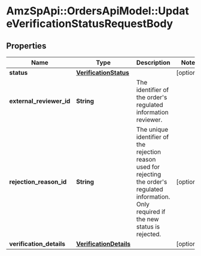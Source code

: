 # AmzSpApi::OrdersApiModel::UpdateVerificationStatusRequestBody

## Properties
Name | Type | Description | Notes
------------ | ------------- | ------------- | -------------
**status** | [**VerificationStatus**](VerificationStatus.md) |  | [optional] 
**external_reviewer_id** | **String** | The identifier of the order&#x27;s regulated information reviewer. | 
**rejection_reason_id** | **String** | The unique identifier of the rejection reason used for rejecting the order&#x27;s regulated information. Only required if the new status is rejected. | [optional] 
**verification_details** | [**VerificationDetails**](VerificationDetails.md) |  | [optional] 

